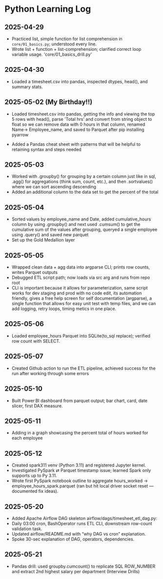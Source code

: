 # Python Learning Log

## 2025-04-29
- Practiced list, simple function for list comprehension in `core/01_basics.py`; understood every line.
- Wrote list + function + list-comprehension; clarified correct loop variable usage. 'core/01_basics_drill.py'

## 2025-04-30
- Loaded a timesheet.csv into pandas, inspected dtypes, head(), and summary stats.

## 2025-05-02 (My Birthday!!)
- Loaded timesheet.csv into pandas, getting the info and viewing the top 5 rows with head(), parse 'Total hrs' and convert from string object to float so we can remove data with 0 hours in that column, renamed Name-> Employee_name, and saved to Parquet after pip installing pyarrow

- Added a Pandas cheat sheet with patterns that will be helpful to retaining syntax and steps needed

## 2025-05-03
- Worked with .groupby() for grouping by a certain column just like in sql, .agg() for aggregations (think sum, count, etc.), and then .sortvalues() where we can sort ascending descending
- Added an additional column to the data set to get the percent of the total

## 2025-05-04
- Sorted values by employee_name and Date, added cumulative_hours column by using .groupby() and next used .cumsum() to get the cumulative sum of the values after grouping, queryed a single employee using .query() and saved new parquet
- Set up the Gold Medallion layer

## 2025-05-05
-  Wrapped clean data + agg data into argparse CLI; prints row counts, writes Parquet outputs
-  Debugged ETL script path; now loads via src arg and runs from repo root
- CLI is important because it allows for parameterization, same script works for dev staging and prod with no code edit, its automation friendly, gives a free help screen for self documentation (argparse), a single function that allows for easy unit test with temp files, and we can add logging, retry loops, timing metics in one place.

## 2025-05-06
- Loaded employee_hours Parquet into SQLite(to_sql replace); verified row count with SELECT.

## 2025-05-07
- Created Github action to run the ETL pipeline, achieved success for the run after working through some errors

## 2025-05-10
- Built Power BI dashboard from parquet output; bar chart, card, date slicer, first DAX measure.

## 2025-05-11
- Adding in a graph showcasing the percent total of hours worked for each employee

## 2025-05-12
- Created spark311 venv (Python 3.11) and registered Jupyter kernel.
- Investigated PySpark ⇄ Parquet timestamp issue; learned Spark only supports up to Py 3.11.
- Wrote first PySpark notebook outline to aggregate hours_worked → employee_hours_spark.parquet (ran but hit local driver socket reset — documented fix ideas).


## 2025-05-20
- Added Apache Airflow DAG skeleton airflow/dags/timesheet_etl_dag.py:
- Daily 03:00 cron, BashOperator runs ETL CLI, downstream row-count validation task.
- Updated airflow/README.md with “why DAG vs cron” explanation.
- Spoke 30-sec explanation of DAG, operators, dependencies.

## 2025-05-21
- Pandas drill: used groupby.cumcount() to replicate SQL ROW_NUMBER and extract 2nd highest salary per department (Interview Drills)